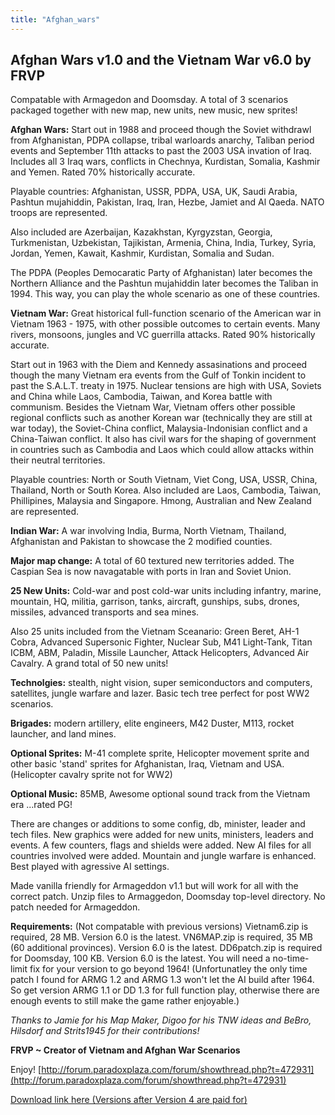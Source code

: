 ```yaml
---
title: "Afghan_wars"
---
```


##  **Afghan Wars v1.0 and the Vietnam War v6.0 by FRVP** 

Compatable with Armagedon and Doomsday. A total of 3 scenarios packaged
together with new map, new units, new music, new sprites!

**Afghan Wars:** Start out in 1988 and proceed though the Soviet
withdrawl from Afghanistan, PDPA collapse, tribal warloards anarchy,
Taliban period events and September 11th attacks to past the 2003 USA
invation of Iraq. Includes all 3 Iraq wars, conflicts in Chechnya,
Kurdistan, Somalia, Kashmir and Yemen. Rated 70% historically accurate.

Playable countries: Afghanistan, USSR, PDPA, USA, UK, Saudi Arabia,
Pashtun mujahiddin, Pakistan, Iraq, Iran, Hezbe, Jamiet and Al Qaeda.
NATO troops are represented.

Also included are Azerbaijan, Kazakhstan, Kyrgyzstan, Georgia,
Turkmenistan, Uzbekistan, Tajikistan, Armenia, China, India, Turkey,
Syria, Jordan, Yemen, Kawait, Kashmir, Kurdistan, Somalia and Sudan.

The PDPA (Peoples Democaratic Party of Afghanistan) later becomes the
Northern Alliance and the Pashtun mujahiddin later becomes the Taliban
in 1994. This way, you can play the whole scenario as one of these
countries.

  
**Vietnam War:** Great historical full-function scenario of the American
war in Vietnam 1963 - 1975, with other possible outcomes to certain
events. Many rivers, monsoons, jungles and VC guerrilla attacks. Rated
90% historically accurate.

Start out in 1963 with the Diem and Kennedy assasinations and proceed
though the many Vietnam era events from the Gulf of Tonkin incident to
past the S.A.L.T. treaty in 1975. Nuclear tensions are high with USA,
Soviets and China while Laos, Cambodia, Taiwan, and Korea battle with
communism. Besides the Vietnam War, Vietnam offers other possible
regional conflicts such as another Korean war (technically they are
still at war today), the Soviet-China conflict, Malaysia-Indonisian
conflict and a China-Taiwan conflict. It also has civil wars for the
shaping of government in countries such as Cambodia and Laos which could
allow attacks within their neutral territories.

Playable countries: North or South Vietnam, Viet Cong, USA, USSR, China,
Thailand, North or South Korea. Also included are Laos, Cambodia,
Taiwan, Phillipines, Malaysia and Singapore. Hmong, Australian and New
Zealand are represented.

  
**Indian War:** A war involving India, Burma, North Vietnam, Thailand,
Afghanistan and Pakistan to showcase the 2 modified counties.

  
**Major map change:** A total of 60 textured new territories added. The
Caspian Sea is now navagatable with ports in Iran and Soviet Union.

**25 New Units:** Cold-war and post cold-war units including infantry,
marine, mountain, HQ, militia, garrison, tanks, aircraft, gunships,
subs, drones, missiles, advanced transports and sea mines.

Also 25 units included from the Vietnam Sceanario: Green Beret, AH-1
Cobra, Advanced Supersonic Fighter, Nuclear Sub, M41 Light-Tank, Titan
ICBM, ABM, Paladin, Missile Launcher, Attack Helicopters, Advanced Air
Cavalry. A grand total of 50 new units!

**Technolgies:** stealth, night vision, super semiconductors and
computers, satellites, jungle warfare and lazer. Basic tech tree perfect
for post WW2 scenarios.

**Brigades:** modern artillery, elite engineers, M42 Duster, M113,
rocket launcher, and land mines.

**Optional Sprites:** M-41 complete sprite, Helicopter movement sprite
and other basic 'stand' sprites for Afghanistan, Iraq, Vietnam and USA.
(Helicopter cavalry sprite not for WW2)

**Optional Music:** 85MB, Awesome optional sound track from the Vietnam
era ...rated PG!

There are changes or additions to some config, db, minister, leader and
tech files. New graphics were added for new units, ministers, leaders
and events. A few counters, flags and shields were added. New AI files
for all countries involved were added. Mountain and jungle warfare is
enhanced. Best played with agressive AI settings.

Made vanilla friendly for Armageddon v1.1 but will work for all with the
correct patch. Unzip files to Armaggedon, Doomsday top-level directory.
No patch needed for Armageddon.

**Requirements:** (Not compatable with previous versions) Vietnam6.zip
is required, 28 MB. Version 6.0 is the latest. VN6MAP.zip is required,
35 MB (60 additional provinces). Version 6.0 is the latest. DD6patch.zip
is required for Doomsday, 100 KB. Version 6.0 is the latest. You will
need a no-time-limit fix for your version to go beyond 1964!
(Unfortunatley the only time patch I found for ARMG 1.2 and ARMG 1.3
won't let the AI build after 1964. So get version ARMG 1.1 or DD 1.3 for
full function play, otherwise there are enough events to still make the
game rather enjoyable.)

*Thanks to Jamie for his Map Maker, Digoo for his TNW ideas and BeBro,
Hilsdorf and Strits1945 for their contributions!*

**FRVP \~ Creator of Vietnam and Afghan War Scenarios**

Enjoy!
[http://forum.paradoxplaza.com/forum/showthread.php?t=472931](http://forum.paradoxplaza.com/forum/showthread.php?t=472931)

[Download link here (Versions after Version 4 are paid
for)](http://vietafghan.frvp.com/)
